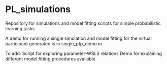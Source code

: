 # PL_simulations

Repository for simulations and model fitting scripts for simple probabilistic learning tasks

A demo for running a single simulation and model fitting for the virtual participant generated is in single_ptp_demo.m

To add:
Script for exploring parameter-WSLS relations
Demo for explaining different model fitting procedures available
